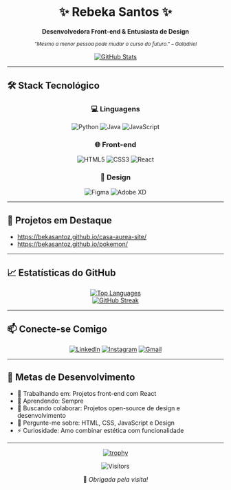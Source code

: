<div align="center">

# ✨ Rebeka Santos ✨
**Desenvolvedora Front-end & Entusiasta de Design**  

<sub><em>"Mesmo a menor pessoa pode mudar o curso do futuro." – Galadriel</em></sub>

[![GitHub Stats](https://github-readme-stats.vercel.app/api?username=bekasantoz&show_icons=true&theme=vue&hide_border=true&bg_color=45,1a1f2d,2d3748&title_color=ffffff&text_color=e2e8f0&icon_color=38b2ac&hide_title=true)](https://github.com/bekasantoz)

</div>

---

## 🛠️ Stack Tecnológico

<div align="center">

### 💻 Linguagens
![Python](https://img.shields.io/badge/Python-3776AB?style=flat-square&logo=python&logoColor=white)
![Java](https://img.shields.io/badge/Java-ED8B00?style=flat-square&logo=openjdk&logoColor=white)
![JavaScript](https://img.shields.io/badge/JavaScript-F7DF1E?style=flat-square&logo=javascript&logoColor=black)

### 🌐 Front-end
![HTML5](https://img.shields.io/badge/HTML5-E34F26?style=flat-square&logo=html5&logoColor=white)
![CSS3](https://img.shields.io/badge/CSS3-1572B6?style=flat-square&logo=css3&logoColor=white)
![React](https://img.shields.io/badge/React-61DAFB?style=flat-square&logo=react&logoColor=black)

### 🎨 Design
![Figma](https://img.shields.io/badge/Figma-F24E1E?style=flat-square&logo=figma&logoColor=white)
![Adobe XD](https://img.shields.io/badge/Adobe%20XD-470137?style=flat-square&logo=adobe-xd&logoColor=white)

</div>

---

## 🌟 Projetos em Destaque
- https://bekasantoz.github.io/casa-aurea-site/
- https://bekasantoz.github.io/pokemon/
---

## 📈 Estatísticas do GitHub

<div align="center">

[![Top Languages](https://github-readme-stats.vercel.app/api/top-langs/?username=bekasantoz&layout=compact&theme=vue&hide_border=true&bg_color=45,1a1f2d,2d3748&title_color=ffffff&text_color=e2e8f0&hide_title=true)](https://github.com/bekasantoz)  
[![GitHub Streak](https://streak-stats.demolab.com/?user=bekasantoz&theme=vue&hide_border=true&background=45%2C1a1f2d%2C2d3748&dates=a0aec0&ring=38b2ac&fire=38b2ac&currStreakLabel=e2e8f0)](https://git.io/streak-stats)

</div>

---

## 📫 Conecte-se Comigo

<div align="center">

[![LinkedIn](https://img.shields.io/badge/LinkedIn-0A66C2?style=flat-square&logo=linkedin&logoColor=white)](https://www.linkedin.com/in/rebekarbsantos)
[![Instagram](https://img.shields.io/badge/Instagram-E4405F?style=flat-square&logo=instagram&logoColor=white)](https://instagram.com/rebekarbsantos)
[![Gmail](https://img.shields.io/badge/Gmail-EA4335?style=flat-square&logo=gmail&logoColor=white)](mailto:rebeka.raiany@gmail.com)

</div>

---

## 🎯 Metas de Desenvolvimento

- 🔭 Trabalhando em: Projetos front-end com React  
- 🌱 Aprendendo: Sempre  
- 👯 Buscando colaborar: Projetos open-source de design e desenvolvimento  
- 💬 Pergunte-me sobre: HTML, CSS, JavaScript e Design  
- ⚡ Curiosidade: Amo combinar estética com funcionalidade  

---

<div align="center">

[![trophy](https://github-profile-trophy.vercel.app/?username=bekasantoz&theme=onedark&row=1&margin-w=15&margin-h=15&no-bg=true&no-frame=true)](https://github.com/ryo-ma/github-profile-trophy)  

![Visitors](https://komarev.com/ghpvc/?username=bekasantoz&style=flat-square&color=38b2ac)

💫 *Obrigada pela visita!*  

</div>
